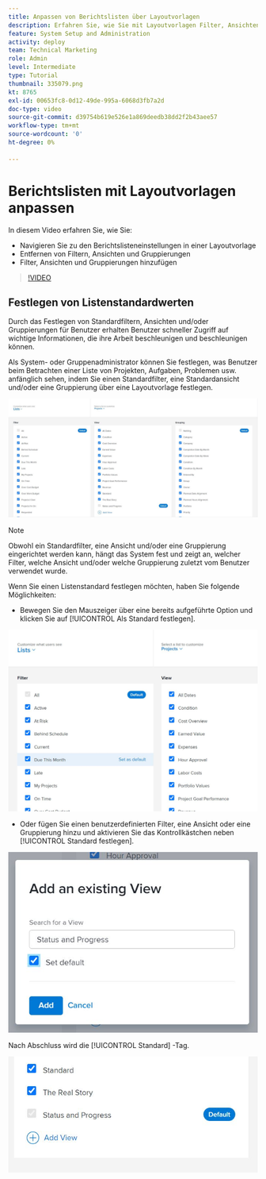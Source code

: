 ```yaml
---
title: Anpassen von Berichtslisten über Layoutvorlagen
description: Erfahren Sie, wie Sie mit Layoutvorlagen Filter, Ansichten und Gruppen aus den Berichtslisten hinzufügen und entfernen können.
feature: System Setup and Administration
activity: deploy
team: Technical Marketing
role: Admin
level: Intermediate
type: Tutorial
thumbnail: 335079.png
kt: 8765
exl-id: 00653fc8-0d12-49de-995a-6068d3fb7a2d
doc-type: video
source-git-commit: d39754b619e526e1a869deedb38dd2f2b43aee57
workflow-type: tm+mt
source-wordcount: '0'
ht-degree: 0%

---
```


# Berichtslisten mit Layoutvorlagen anpassen

In diesem Video erfahren Sie, wie Sie:

* Navigieren Sie zu den Berichtslisteneinstellungen in einer Layoutvorlage
* Entfernen von Filtern, Ansichten und Gruppierungen
* Filter, Ansichten und Gruppierungen hinzufügen

>[!VIDEO](https://video.tv.adobe.com/v/335079/?quality=12)

## Festlegen von Listenstandardwerten

Durch das Festlegen von Standardfiltern, Ansichten und/oder Gruppierungen für Benutzer erhalten Benutzer schneller Zugriff auf wichtige Informationen, die ihre Arbeit beschleunigen und beschleunigen können.

Als System- oder Gruppenadministrator können Sie festlegen, was Benutzer beim Betrachten einer Liste von Projekten, Aufgaben, Problemen usw. anfänglich sehen, indem Sie einen Standardfilter, eine Standardansicht und/oder eine Gruppierung über eine Layoutvorlage festlegen.

![Layout-Vorlage [!UICONTROL Listen] Fenster](assets/admin-fund-layout-template-default-lists-1-1.JPG)

>[!NOTE]
>
>Obwohl ein Standardfilter, eine Ansicht und/oder eine Gruppierung eingerichtet werden kann, hängt das System fest und zeigt an, welcher Filter, welche Ansicht und/oder welche Gruppierung zuletzt vom Benutzer verwendet wurde.


Wenn Sie einen Listenstandard festlegen möchten, haben Sie folgende Möglichkeiten:

* Bewegen Sie den Mauszeiger über eine bereits aufgeführte Option und klicken Sie auf [!UICONTROL Als Standard festlegen].

![Layout-Vorlage [!UICONTROL Listen] Fenster mit [!UICONTROL Als Standard festlegen] visible](assets/admin-fund-layout-template-default-lists-1-2.JPG)

* Oder fügen Sie einen benutzerdefinierten Filter, eine Ansicht oder eine Gruppierung hinzu und aktivieren Sie das Kontrollkästchen neben [!UICONTROL Standard festlegen].

![[!UICONTROL Hinzufügen einer vorhandenen Ansicht] Fenster](assets/admin-fund-layout-template-default-lists-1-3.JPG)

Nach Abschluss wird die [!UICONTROL Standard] -Tag.

![[!UICONTROL Standard] Tag neben Listenoption](assets/admin-fund-layout-template-default-lists-1-4.JPG)
